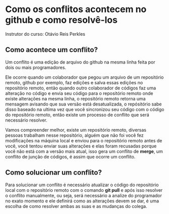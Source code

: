# Como os conflitos acontecem no github e como resolvê-los

Instrutor do curso: Otávio Reis Perkles

## Como acontece um conflito?

Um conflito é uma edição de arquivo do github na mesma linha feita por dois ou mais programadores.

Ele ocorre quando um colaborador que pegou um arquivo de um repositório remoto, github por exemplo, faz edições e salva essas edições no repositório remoto, então quando outro colaborador de códigos faz uma alteração no código e envia seu código para o repositório remoto onde existe alterações na mesma linha, o repositório remoto retorna uma mensagem avisando que sua versão está desatualizada, o repósitório sabe disso baseado na ultima vez que você sincronizou seu código com o código do repositório remoto, então existe um processo de conflito que será necessário resolver.

Vamos compreender melhor, existe um repositório remoto, diversas pessoas trabalham nesse repositório, alguém que não foi você fez modificações na máquina local e enviou para o repositório remoto antes de você, você tentou enviar suas alterações e elas foram recusadas porque você não está com a versão mais atual, isso gera um conflito de **merge**, um conflito de junção de códigos, é assim que ocorre um conflito.

## Como solucionar um conflito? 

Para solucionar um conflito é necessário atualizar o código do repositório local com o repositório remoto com o comando **git pull** e após isso resolver o conflito manualmente, ou seja, será necessário a analize do programador no exato momento e ele definirá como as alterações devem se dar, é uma escolha de como resolver ambas as suas e as mudanças do colega.

